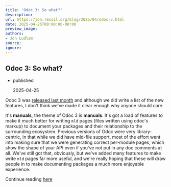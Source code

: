 ```yaml
---
title: 'Odoc 3: So what?'
description:
url: https://jon.recoil.org/blog/2025/04/odoc-3.html
date: 2025-04-25T00:00:00-00:00
preview_image:
authors:
- Jon Ludlam
source:
ignore:
---
```


<section><h1><a href="https://jon.recoil.org/atom.xml#odoc-3:-so-what?" class="anchor"></a>Odoc 3: So what?</h1><ul class="at-tags"><li class="published"><span class="at-tag">published</span> <p>2025-04-25</p></li></ul><p>Odoc 3 was <a href="https://discuss.ocaml.org/t/ann-odoc-3-0-released/16339">released last month</a> and although we did write a list of the new features, I don't think we've made it clear enough why anyone should care.</p><p>It's <b>manuals</b>, the theme of Odoc 3 is <b>manuals</b>. It's got a load of features to make it much better for writing <code>mld</code> pages (files written using odoc's markup) to document your packages and their relationship to the surrounding ecosystem. Previous versions of Odoc were very library-centric, in that while we did have mld-file support, most of the effort went into making sure that we were generating correct per-module pages, which show the shape of your API even if you've not put in any doc comments at all. We've still got that, obviously, but we've added many features to make write <code>mld</code> pages far more useful, and we're really hoping that these will draw people in to make documenting packages a much more enjoyable experience.</p></section><p>Continue reading <a href="https://jon.recoil.org/blog/2025/04/odoc-3.html">here</a></p>
